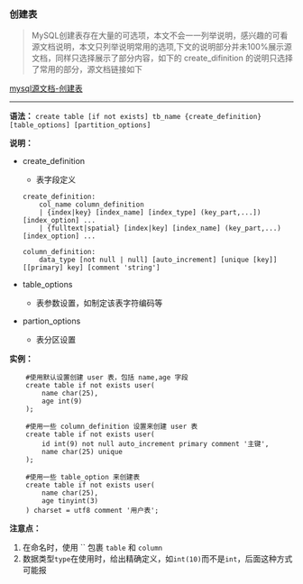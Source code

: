 ### 创建表

> MySQL创建表存在大量的可选项，本文不会一一列举说明，感兴趣的可看源文档说明，本文只列举说明常用的选项,下文的说明部分并未100%展示源文档，同样只选择展示了部分内容，如下的 create_difinition 的说明只选择了常用的部分，源文档链接如下

[mysql源文档-创建表](https://dev.mysql.com/doc/refman/8.0/en/create-table.html)
<hr>

**语法：**
`create table [if not exists] tb_name {create_definition} [table_options] [partition_options]`

**说明：**
* create_definition
    *   表字段定义
    ```
    create_definition:
        col_name column_definition
        | {index|key} [index_name] [index_type] (key_part,...]) [index_option] ...
        | {fulltext|spatial} [index|key] [index_name] (key_part,...) [index_option] ...

    column_definition:
        data_type [not null | null] [auto_increment] [unique [key]] [[primary] key] [comment 'string']
    ```
* table_options
    * 表参数设置，如制定该表字符编码等
    
* partion_options
    * 表分区设置


**实例：**
```
    #使用默认设置创建 user 表，包括 name,age 字段
    create table if not exists user(
        name char(25),
        age int(9)
    );

    #使用一些 column_definition 设置来创建 user 表
    create table if not exists user(
        id int(9) not null auto_increment primary comment '主键',
        name char(25) unique
    );

    #使用一些 table_option 来创建表
    create table if not exists user(
        name char(25),
        age tinyint(3)
    ) charset = utf8 comment '用户表';
```

**注意点：**
1. 在命名时，使用 \`\` 包裹 `table` 和 `column`
2. 数据类型`type`在使用时，给出精确定义，如`int(10)`而不是`int`，后面这种方式可能报